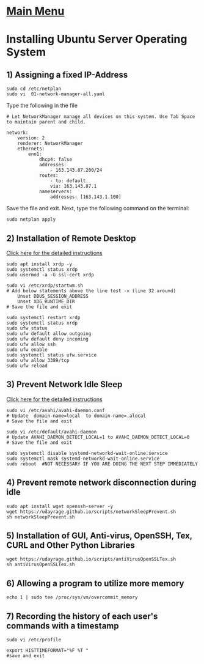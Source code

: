 # [Main Menu](index.html)

# Installing Ubuntu Server Operating System

## 1) Assigning a fixed IP-Address

    sudo cd /etc/netplan
    sudo vi  01-network-manager-all.yaml

Type the following in the file

    # Let NetworkManager manage all devices on this system. Use Tab Space to maintain parent and child.

    network:
        version: 2
        renderer: NetworkManager
        ethernets:
            eno1:
                dhcp4: false
                addresses:
                    - 163.143.87.200/24
                routes:
                    - to: default
                    via: 163.143.87.1
                nameservers:
                    addresses: [163.143.1.100]

Save the file and exit. Next, type the following command on the terminal:
    
    sudo netplan apply

## 2) Installation of Remote Desktop

[Click here for the detailed instructions](https://tecadmin.net/how-to-install-xrdp-on-ubuntu-20-04/)

    sudo apt install xrdp -y 
    sudo systemctl status xrdp
    sudo usermod -a -G ssl-cert xrdp

    sudo vi /etc/xrdp/startwm.sh
    # Add below statements above the line test -x (line 32 around)    
        Unset DBUS_SESSION_ADDRESS
	    Unset XDG_RUNTIME_DIR
    # Save the file and exit

    sudo systemctl restart xrdp 
    sudo systemctl status xrdp
    sudo ufw status
    sudo ufw default allow outgoing
    sudo ufw default deny incoming 
    sudo ufw allow ssh
    sudo ufw enable
    sudo systemctl status ufw.service
    sudo ufw allow 3389/tcp
    sudo ufw reload

## 3) Prevent Network Idle Sleep

[Click here for the detailed instructions](https://ubuntu-mate.community/t/stop-network-disconnecting-in-ubuntu/829)

    sudo vi /etc/avahi/avahi-daemon.conf
    # Update  domain-name=local  to domain-name=.alocal
    # Save the file and exit

    sudo vi /etc/default/avahi-daemon
    # Update AVAHI_DAEMON_DETECT_LOCAL=1 to AVAHI_DAEMON_DETECT_LOCAL=0
    # Save the file and exit

    sudo systemctl disable systemd-networkd-wait-online.service
    sudo systemctl mask systemd-networkd-wait-online.service
    sudo reboot  #NOT NECESSARY IF YOU ARE DOING THE NEXT STEP IMMEDIATELY

## 4) Prevent remote network disconnection during idle

    sudo apt install wget openssh-server -y
    wget https://udayrage.github.io/scripts/networkSleepPrevent.sh
    sh networkSleepPrevent.sh

## 5) Installation of GUI, Anti-virus, OpenSSH, Tex, CURL and Other Python Libraries

    wget https://udayrage.github.io/scripts/antiVirusOpenSSLTex.sh
    sh antiVirusOpenSSLTex.sh

## 6) Allowing a program to utilize more memory 

    echo 1 | sudo tee /proc/sys/vm/overcommit_memory

## 7) Recording the history of each user's commands with a timestamp

    sudo vi /etc/profile

    export HISTTIMEFORMAT="%F %T " 
    #save and exit
    
